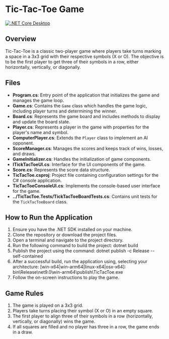 # Tic-Tac-Toe Game

[![.NET Core Desktop](https://github.com/danielshue/TicTacToe/actions/workflows/dotnet-desktop.yml/badge.svg)](https://github.com/danielshue/TicTacToe/actions/workflows/dotnet-desktop.yml)

## Overview
Tic-Tac-Toe is a classic two-player game where players take turns marking a space in a 3x3 grid with their respective symbols (X or O). The objective is to be the first player to get three of their symbols in a row, either horizontally, vertically, or diagonally.

## Files
- **Program.cs**: Entry point of the application that initializes the game and manages the game loop.
- **Game.cs**: Contains the `Game` class which handles the game logic, including player turns and determining the winner.
- **Board.cs**: Represents the game board and includes methods to display and update the board state.
- **Player.cs**: Represents a player in the game with properties for the player's name and symbol.
- **ComputerPlayer.cs**: Extends the `Player` class to implement an AI opponent.
- **ScoreManager.cs**: Manages the scores and keeps track of wins, losses, and draws.
- **GameInitializer.cs**: Handles the initialization of game components.
- **ITickTacToeUI.cs**: Interface for the UI components of the game.
- **Score.cs**: Represents the score data structure.
- **TicTacToe.csproj**: Project file containing configuration settings for the C# console application.
- **TicTacToeConsoleUI.cs**: Implements the console-based user interface for the game.
- **../TicTacToe.Tests/TickTacToeBoardTests.cs**: Contains unit tests for the `TickTacToeBoard` class.

## How to Run the Application
1. Ensure you have the .NET SDK installed on your machine.
2. Clone the repository or download the project files.
3. Open a terminal and navigate to the project directory.
4. Run the following command to build the project:            dotnet build		
5. Publish the project using the command:                     dotnet publish -c Release --self-contained
6. After a successful build, run the application using, selecting your architecture: [win-x64|win-arm64|linux-x64|osx-x64]:      						 	bin\Release\net9.0\win-arm64\publish\TicTacToe.exe 
7. Follow the on-screen instructions to play the game.

## Game Rules
1. The game is played on a 3x3 grid.
2. Players take turns placing their symbol (X or O) in an empty square.
3. The first player to align three of their symbols in a row (horizontally, vertically, or diagonally) wins the game.
4. If all squares are filled and no player has three in a row, the game ends in a draw.
